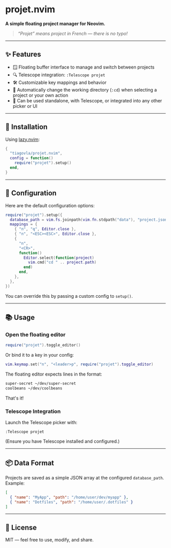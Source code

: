 # projet.nvim

**A simple floating project manager for Neovim.**  
> _“Projet” means project in French — there is no typo!_

---

## ✨ Features

- 🪟 Floating buffer interface to manage and switch between projects
- 🔍 Telescope integration: `:Telescope projet`
- 🛠️ Customizable key mappings and behavior
- 📁 Automatically change the working directory (`:cd`) when selecting a project or your own action
- 🧩 Can be used standalone, with Telescope, or integrated into any other picker or UI

---

## 🚀 Installation

Using [lazy.nvim](https://github.com/folke/lazy.nvim):

```lua
{
  "tiagovla/projet.nvim",
  config = function()
    require("projet").setup()
  end,
}
```

---

## 🔧 Configuration

Here are the default configuration options:

```lua
require("projet").setup({
  database_path = vim.fs.joinpath(vim.fn.stdpath("data"), "project.json"),
  mappings = {
    { "n", "q", Editor.close },
    { "n", "<ESC><ESC>", Editor.close },
    {
      "n",
      "<CR>",
      function()
        Editor.select(function(project)
          vim.cmd("cd " .. project.path)
        end)
      end,
    },
  },
})
```

You can override this by passing a custom config to `setup()`.

---

## 📚 Usage

### Open the floating editor

```lua
require("projet").toggle_editor()
```

Or bind it to a key in your config:

```lua
vim.keymap.set("n", "<leader>p", require("projet").toggle_editor)
```
The floating editor expects lines in the format:
```txt
super-secret ~/dev/super-secret
coolbeans ~/dev/coolbeans
```
That's it!

### Telescope Integration

Launch the Telescope picker with:

```vim
:Telescope projet
```

(Ensure you have Telescope installed and configured.)

---

## 📦 Data Format

Projects are saved as a simple JSON array at the configured `database_path`.  
Example:

```json
[
  { "name": "MyApp", "path": "/home/user/dev/myapp" },
  { "name": "Dotfiles", "path": "/home/user/.dotfiles" }
]
```

---

## 📝 License

MIT — feel free to use, modify, and share.
